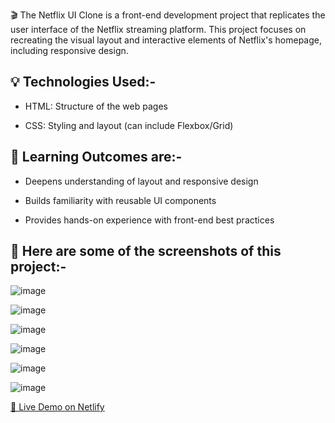 🎬 The Netflix UI Clone is a front-end development project that replicates the user interface of the Netflix streaming platform. This project focuses on recreating the visual layout and interactive elements of Netflix's homepage, including responsive design.

💡 Technologies Used:-
-----------------------
* HTML: Structure of the web pages

* CSS: Styling and layout (can include Flexbox/Grid)

🎯 Learning Outcomes are:-
---------------------------
* Deepens understanding of layout and responsive design

* Builds familiarity with reusable UI components

* Provides hands-on experience with front-end best practices

📌 Here are some of the screenshots of this project:-
-------------------------------------------------------
![image](https://github.com/user-attachments/assets/1dff1520-3400-4c9f-90f0-5c0ec163efc3)

![image](https://github.com/user-attachments/assets/eb258749-6a1d-4d6c-9c90-c12e78550f23)

![image](https://github.com/user-attachments/assets/1a7af70d-f2b7-4595-b354-33cf7c31cfe9)

![image](https://github.com/user-attachments/assets/8e8af0c7-2151-4649-8b36-41a49221b5cd)

![image](https://github.com/user-attachments/assets/2e90bf17-df7a-4ace-93de-94c16f42c0bd)

![image](https://github.com/user-attachments/assets/67e1c592-7d8b-438f-869b-248f0840908c)


[🔗 Live Demo on Netlify](https://streaming-website-mainpage-clone.netlify.app/)






